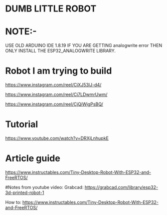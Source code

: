 # DUMB LITTLE ROBOT
# NOTE:- 
USE OLD ARDUINO IDE 1.8.19
IF YOU ARE GETTING analogwrite error THEN ONLY INSTALL THE ESP32_ANALOGWRITE LIBRARY.

# Robot I am trying to build
https://www.instagram.com/reel/CiXJ53lJ-d4/

https://www.instagram.com/reel/Ci7LDwmrUwm/

https://www.instagram.com/reel/CjQiWjgPsBQ/

# Tutorial
https://www.youtube.com/watch?v=DRXjLnhupkE

# Article guide
https://www.instructables.com/Tiny-Desktop-Robot-With-ESP32-and-FreeRTOS/

#Notes from youtube video: 
Grabcad: https://grabcad.com/library/esp32-3d-printed-robot-1

How to: https://www.instructables.com/Tiny-Desktop-Robot-With-ESP32-and-FreeRTOS/
